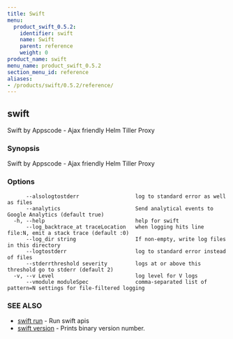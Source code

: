 ```yaml
---
title: Swift
menu:
  product_swift_0.5.2:
    identifier: swift
    name: Swift
    parent: reference
    weight: 0
product_name: swift
menu_name: product_swift_0.5.2
section_menu_id: reference
aliases:
- /products/swift/0.5.2/reference/
---
```


## swift

Swift by Appscode - Ajax friendly Helm Tiller Proxy

### Synopsis


Swift by Appscode - Ajax friendly Helm Tiller Proxy

### Options

```
      --alsologtostderr                  log to standard error as well as files
      --analytics                        Send analytical events to Google Analytics (default true)
  -h, --help                             help for swift
      --log_backtrace_at traceLocation   when logging hits line file:N, emit a stack trace (default :0)
      --log_dir string                   If non-empty, write log files in this directory
      --logtostderr                      log to standard error instead of files
      --stderrthreshold severity         logs at or above this threshold go to stderr (default 2)
  -v, --v Level                          log level for V logs
      --vmodule moduleSpec               comma-separated list of pattern=N settings for file-filtered logging
```

### SEE ALSO
* [swift run](/products/swift/0.5.2/reference/swift_run)	 - Run swift apis
* [swift version](/products/swift/0.5.2/reference/swift_version)	 - Prints binary version number.


